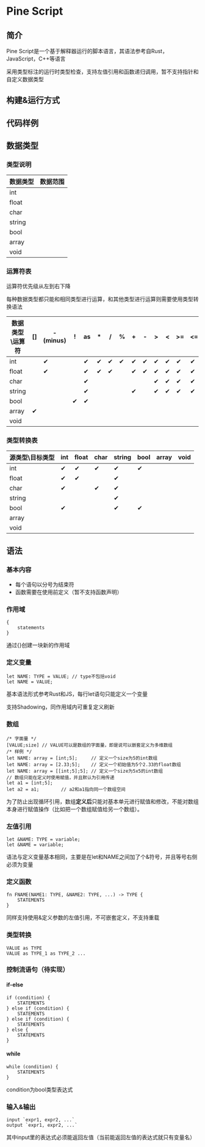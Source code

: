 # Pine Script

## 简介

Pine Script是一个基于解释器运行的脚本语言，其语法参考自Rust，JavaScript，C++等语言

采用类型标注的运行时类型检查，支持左值引用和函数递归调用，暂不支持指针和自定义数据类型

## 构建&运行方式



## 代码样例



## 数据类型

### 类型说明

| 数据类型 | 数据范围 |
| -------- | -------- |
| int      |          |
| float    |          |
| char     |          |
| string   |          |
| bool     |          |
| array    |          |
| void     |          |

### 运算符表

运算符优先级从左到右下降

每种数据类型都只能和相同类型进行运算，和其他类型进行运算则需要使用类型转换语法

| 数据类型\运算符 | []   | -(minus) | !    | as   | *    | /    | %    | +    | -    | >    | <    | >=   | <=   | ==   | &&   | \|\| | !=   | =    |
| --------------- | ---- | -------- | ---- | ---- | ---- | ---- | ---- | ---- | ---- | ---- | ---- | ---- | ---- | ---- | ---- | ---- | ---- | ---- |
| int             |      | ✔        |      | ✔    | ✔    | ✔    | ✔    | ✔    | ✔    | ✔    | ✔    | ✔    | ✔    | ✔    |      |      | ✔    | ✔    |
| float           |      | ✔        |      | ✔    | ✔    | ✔    |      | ✔    | ✔    | ✔    | ✔    | ✔    | ✔    | ✔    |      |      | ✔    | ✔    |
| char            |      |          |      | ✔    |      |      |      |      |      | ✔    | ✔    | ✔    | ✔    | ✔    |      |      | ✔    | ✔    |
| string          |      |          |      | ✔    |      |      |      | ✔    |      | ✔    | ✔    | ✔    | ✔    | ✔    |      |      | ✔    | ✔    |
| bool            |      |          | ✔    | ✔    |      |      |      |      |      |      |      |      |      | ✔    | ✔    | ✔    | ✔    | ✔    |
| array           | ✔    |          |      |      |      |      |      |      |      |      |      |      |      |      |      |      |      |      |
| void            |      |          |      |      |      |      |      |      |      |      |      |      |      |      |      |      |      |      |

### 类型转换表

| 源类型\目标类型 | int  | float | char | string | bool | array | void |
| --------------- | ---- | ----- | ---- | ------ | ---- | ----- | ---- |
| int             | ✔    | ✔     | ✔    | ✔      | ✔    |       |      |
| float           | ✔    | ✔     |      | ✔      |      |       |      |
| char            | ✔    |       | ✔    | ✔      |      |       |      |
| string          |      |       |      | ✔      |      |       |      |
| bool            | ✔    |       |      | ✔      | ✔    |       |      |
| array           |      |       |      |        |      |       |      |
| void            |      |       |      |        |      |       |      |



## 语法

### 基本内容

- 每个语句以分号为结束符
- 函数需要在使用前定义（暂不支持函数声明）

### 作用域

```
{
	statements
}
```

通过{}创建一块新的作用域

### 定义变量

```
let NAME: TYPE = VALUE; // type不包括void
let NAME = VALUE;
```

基本语法形式参考Rust和JS，每行let语句只能定义一个变量

支持Shadowing，同作用域内可重复定义刷新

### 数组

```
/* 字面量 */
[VALUE;size] // VALUE可以是数组的字面量，即是说可以嵌套定义为多维数组
/* 样例 */
let NAME: array = [int;5];     // 定义一个size为5的int数组
let NAME: array = [2.33;5];	   // 定义一个初始值为5个2.33的float数组
let NAME: array = [[int;5];5]; // 定义一个size为5x5的int数组
// 数组只能在定义时使用赋值，并且默认为引用传递
let a1 = [int;5];
let a2 = a1;		// a2和a1指向同一个数组空间
```

为了防止出现循环引用，数组**定义后**只能对基本单元进行赋值和修改，不能对数组本身进行赋值操作（比如把一个数组赋值给另一个数组）。

### 左值引用

```
let &NAME: TYPE = variable;
let &NAME = variable;
```

语法与定义变量基本相同，主要是在let和NAME之间加了个&符号，并且等号右侧必须为变量

### 定义函数

```
fn FNAME(NAME1: TYPE, &NAME2: TYPE, ...) -> TYPE {
	STATEMENTS
}
```

同样支持使用&定义参数的左值引用，不可嵌套定义，不支持重载

### 类型转换

```
VALUE as TYPE
VALUE as TYPE_1 as TYPE_2 ...
```

### 控制流语句（待实现）

#### if-else

```
if (condition) {
	STATEMENTS
} else if (condition) {
	STATEMENTS
} else if (condition) {
	STATEMENTS
} else {
	STATEMENTS
}
```

#### while

```
while (condition) {
	STATEMENTS
}
```

condition为bool类型表达式

### 输入&输出

```
input `expr1, expr2, ...`
output `expr1, expr2, ...`
```

其中input里的表达式必须能返回左值（当前能返回左值的表达式就只有变量名）

